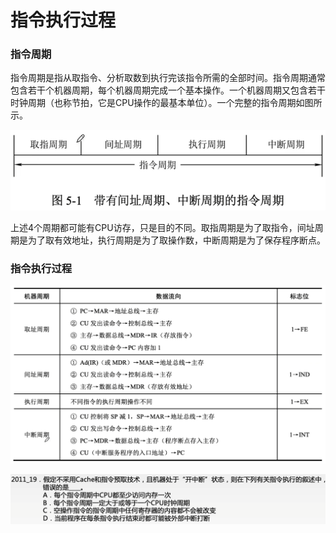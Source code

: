 # 指令执行过程

### 指令周期

指令周期是指从取指令、分析取数到执行完该指令所需的全部时间。指令周期通常包含若干个机器周期，每个机器周期完成一个基本操作。一个机器周期又包含若干时钟周期（也称节拍，它是CPU操作的最基本单位）。一个完整的指令周期如图所示。

![](1.png)

上述4个周期都可能有CPU访存，只是目的不同。取指周期是为了取指令，间址周期是为了取有效地址，执行周期是为了取操作数，中断周期是为了保存程序断点。

### 指令执行过程

![](2.png)

![](3.png)